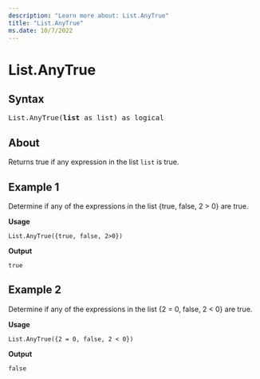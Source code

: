 ```yaml
---
description: "Learn more about: List.AnyTrue"
title: "List.AnyTrue"
ms.date: 10/7/2022
---
```

# List.AnyTrue

## Syntax

<pre>
List.AnyTrue(<b>list</b> as list) as logical
</pre>

## About

Returns true if any expression in the list `list` is true.

## Example 1

Determine if any of the expressions in the list {true, false, 2 > 0} are true.

**Usage**

```powerquery-m
List.AnyTrue({true, false, 2>0})
```

**Output**

`true`

## Example 2

Determine if any of the expressions in the list {2 = 0, false, 2 < 0} are true.

**Usage**

```powerquery-m
List.AnyTrue({2 = 0, false, 2 < 0})
```

**Output**

`false`

